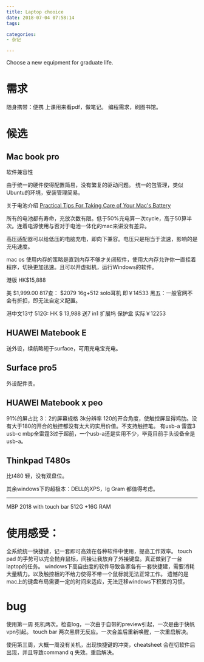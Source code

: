```yaml
---
title: Laptop chooice
date: 2018-07-04 07:58:14
tags:

categories:
- 杂记

---
```


Choose a new equipment for graduate life.
<!--more-->

# 需求

随身携带：便携
上课用来看pdf，做笔记。
编程需求，刷图书馆。

# 候选
## Mac book pro
软件兼容性

由于统一的硬件使得配置简易，没有繁复的驱动问题。
统一的包管理，类似Ubuntu的环境，安装管理简易。



关于电池介绍
[Practical Tips For Taking Care of Your Mac's Battery](https://computers.tutsplus.com/tutorials/practical-tips-for-taking-care-of-your-macs-battery--mac-45367)

所有的电池都有寿命，充放次数有限。低于50%充电算一次cycle，高于50算半次。连着电源使用与否对于电池一体化的mac来讲没有差异。

高压适配器可以给低压的电脑充电，即向下兼容。电压只是相当于流速，影响的是充电速度。

mac os 使用内存的策略是直到内存不够才关闭软件，使用大内存允许你一直挂着程序，切换更加迅速。且可以开虚拟机，运行Windows的软件。 

港版
    HK$15,888

美
    \$1,999.00 
    817查：
    $2079  16g+512 solo耳机 即￥14533
    黑五：一般官网不会有折扣，即无法自定义配置。

港中文13寸 512G:
    HK $ 13,988 送7 in1 扩展坞 保护盒 实际￥12253


## HUAWEI Matebook E
送外设，续航略短于surface，可用充电宝充电。


## Surface pro5
外设配件贵。

## HUAWEI Matebook x peo
91%的屏占比 3：2的屏幕规格 3k分辨率
120的开合角度，使触控屏显得鸡肋。没有大于180的开合的触控都没有太大的实用价值。不支持触控笔。
有usb-a 雷霆3 usb-c
mbp全雷霆3过于超前，一个usb-a还是实用不少，毕竟目前手头设备全是usb-a。

## Thinkpad T480s
比t480 轻，没有双盘位。

其余windows下的超极本：DELL的XPS，lg Gram 都值得考虑。


---
MBP 2018 with touch bar 512G +16G RAM

# 使用感受：
全系统统一快捷键，记一套即可高效在各种软件中使用，提高工作效率。
touch pad 的手势可以完全抛弃鼠标，间接让我放弃了外接键盘。真正做到了一台laptop的任务。
windows下高自由度的软件导致各家各有一套快捷建，需要消耗大量精力。以及触控板的不给力使得不带一个鼠标就无法正常工作。
遗憾的是 mac上的键盘布局需要一定的时间来适应，无法迁移windows下积累的习惯。

# bug
使用第一周 死机两次。检查log，一次由于自带的preview引起，一次是由于快帆vpn引起。
touch bar 两次黑屏无反应。一次合盖后重新唤醒，一次重启解决。

使用第三周，大概一周没有关机，出现快捷键的冲突，cheatsheet 会在切软件后出现，并且导致command q 失效。重启解决。

    
